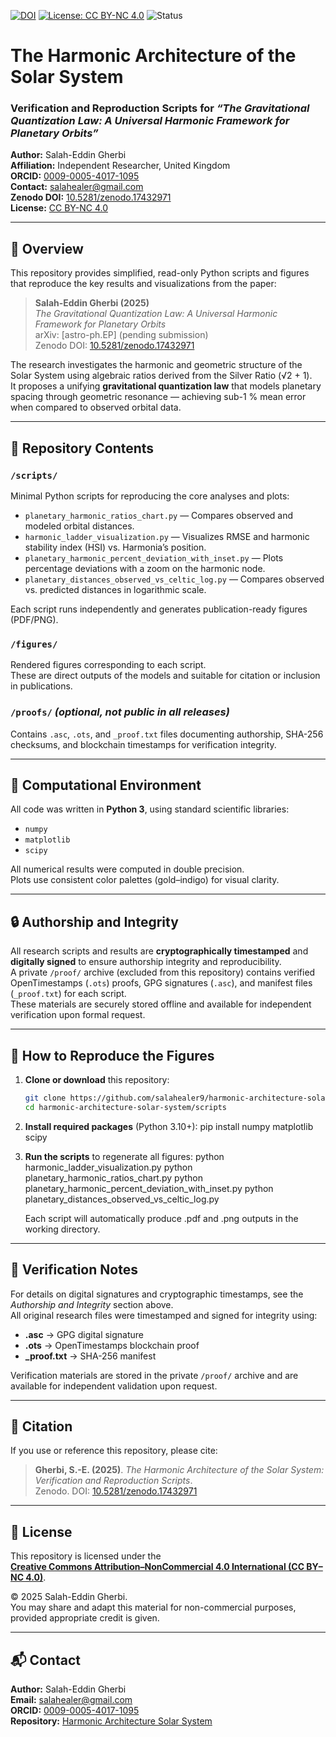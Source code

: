 [![DOI](https://zenodo.org/badge/DOI/10.5281/zenodo.17432971.svg)](https://doi.org/10.5281/zenodo.17432971)
[![License: CC BY-NC 4.0](https://img.shields.io/badge/License-CC%20BY--NC%204.0-lightgrey.svg)](https://creativecommons.org/licenses/by-nc/4.0/)
![Status](https://img.shields.io/badge/status-active-brightgreen.svg)

# The Harmonic Architecture of the Solar System
### Verification and Reproduction Scripts for *“The Gravitational Quantization Law: A Universal Harmonic Framework for Planetary Orbits”*

**Author:** Salah-Eddin Gherbi  
**Affiliation:** Independent Researcher, United Kingdom  
**ORCID:** [0009-0005-4017-1095](https://orcid.org/0009-0005-4017-1095)  
**Contact:** salahealer@gmail.com  
**Zenodo DOI:** [10.5281/zenodo.17432971](https://doi.org/10.5281/zenodo.17432971)  
**License:** [CC BY-NC 4.0](https://creativecommons.org/licenses/by-nc/4.0/)  

---

## 📘 Overview
This repository provides simplified, read-only Python scripts and figures that reproduce the key results and visualizations from the paper:

> **Salah-Eddin Gherbi (2025)**  
> *The Gravitational Quantization Law: A Universal Harmonic Framework for Planetary Orbits*  
> arXiv: [astro-ph.EP] (pending submission)  
> Zenodo DOI: [10.5281/zenodo.17432971](https://doi.org/10.5281/zenodo.17432971)

The research investigates the harmonic and geometric structure of the Solar System using algebraic ratios derived from the Silver Ratio (√2 + 1).  
It proposes a unifying **gravitational quantization law** that models planetary spacing through geometric resonance — achieving sub-1 % mean error when compared to observed orbital data.

---

## 📂 Repository Contents

### `/scripts/`
Minimal Python scripts for reproducing the core analyses and plots:
- `planetary_harmonic_ratios_chart.py` — Compares observed and modeled orbital distances.  
- `harmonic_ladder_visualization.py` — Visualizes RMSE and harmonic stability index (HSI) vs. Harmonia’s position.  
- `planetary_harmonic_percent_deviation_with_inset.py` — Plots percentage deviations with a zoom on the harmonic node.  
- `planetary_distances_observed_vs_celtic_log.py` — Compares observed vs. predicted distances in logarithmic scale.

Each script runs independently and generates publication-ready figures (PDF/PNG).

### `/figures/`
Rendered figures corresponding to each script.  
These are direct outputs of the models and suitable for citation or inclusion in publications.

### `/proofs/` *(optional, not public in all releases)*
Contains `.asc`, `.ots`, and `_proof.txt` files documenting authorship, SHA-256 checksums, and blockchain timestamps for verification integrity.

---

## 🧮 Computational Environment
All code was written in **Python 3**, using standard scientific libraries:
- `numpy`  
- `matplotlib`  
- `scipy`

All numerical results were computed in double precision.  
Plots use consistent color palettes (gold–indigo) for visual clarity.

---

## 🔒 Authorship and Integrity

All research scripts and results are **cryptographically timestamped** and **digitally signed** to ensure authorship integrity and reproducibility.  
A private `/proof/` archive (excluded from this repository) contains verified OpenTimestamps (`.ots`) proofs, GPG signatures (`.asc`), and manifest files (`_proof.txt`) for each script.  
These materials are securely stored offline and available for independent verification upon formal request.

---

## 🧪 How to Reproduce the Figures

1. **Clone or download** this repository:  
   ```bash
   git clone https://github.com/salahealer9/harmonic-architecture-solar-system.git
   cd harmonic-architecture-solar-system/scripts

2. **Install required packages** (Python 3.10+):
   pip install numpy matplotlib scipy

3. **Run the scripts** to regenerate all figures:
   python harmonic_ladder_visualization.py
   python planetary_harmonic_ratios_chart.py
   python planetary_harmonic_percent_deviation_with_inset.py
   python planetary_distances_observed_vs_celtic_log.py

   Each script will automatically produce .pdf and .png outputs in the working directory.

---

## 🧭 Verification Notes
For details on digital signatures and cryptographic timestamps, see the *Authorship and Integrity* section above.  
All original research files were timestamped and signed for integrity using:

- **.asc** → GPG digital signature  
- **.ots** → OpenTimestamps blockchain proof  
- **_proof.txt** → SHA-256 manifest  

Verification materials are stored in the private `/proof/` archive and are available for independent validation upon request.

---

## 📜 Citation
If you use or reference this repository, please cite:

> **Gherbi, S.-E. (2025)**. *The Harmonic Architecture of the Solar System: Verification and Reproduction Scripts*.  
> Zenodo. DOI: [10.5281/zenodo.17432971](https://doi.org/10.5281/zenodo.17432971)

---

## 📜 License
This repository is licensed under the  
[**Creative Commons Attribution–NonCommercial 4.0 International (CC BY–NC 4.0)**](https://creativecommons.org/licenses/by-nc/4.0/).  

© 2025 Salah-Eddin Gherbi.  
You may share and adapt this material for non-commercial purposes, provided appropriate credit is given.

---

## 📬 Contact
**Author:** Salah-Eddin Gherbi  
**Email:** [salahealer@gmail.com](mailto:salahealer@gmail.com)  
**ORCID:** [0009-0005-4017-1095](https://orcid.org/0009-0005-4017-1095)  
**Repository:** [Harmonic Architecture Solar System](https://github.com/salahealer9/harmonic-architecture-solar-system)

